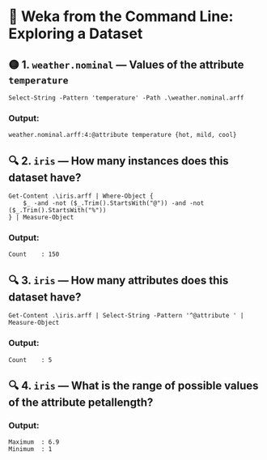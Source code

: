 # 🧠 Weka from the Command Line: Exploring a Dataset

## 🟡 1. `weather.nominal` — Values of the attribute `temperature`

    Select-String -Pattern 'temperature' -Path .\weather.nominal.arff

### Output:

    weather.nominal.arff:4:@attribute temperature {hot, mild, cool}

## 🔍 2. `iris` — How many instances does this dataset have?

    Get-Content .\iris.arff | Where-Object {
        $_ -and -not ($_.Trim().StartsWith("@")) -and -not ($_.Trim().StartsWith("%"))
    } | Measure-Object

### Output:

    Count    : 150

## 🔍 3. `iris` — How many attributes does this dataset have?

    Get-Content .\iris.arff | Select-String -Pattern '^@attribute ' | Measure-Object

### Output:

    Count    : 5

## 🔍 4. `iris` — What is the range of possible values of the attribute petallength?

### Output:

    Maximum  : 6.9
    Minimum  : 1